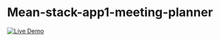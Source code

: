 # Mean-stack-app1-meeting-planner

[![Live Demo](https://img.shields.io/badge/-Live%20Demo-green)](http://rinkeshpatel.s3-website.ap-south-1.amazonaws.com)
